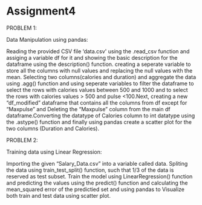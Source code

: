# Assignment4

PROBLEM 1:

Data Manipulation using pandas:

Reading the provided CSV file ‘data.csv' using the .read_csv function and assiging a variable df for it and showing the basic description for the dataframe using the description() function.
creating a seperate variable to store all the columns with null values and replacing the null values with the mean.
Selecting two columns(calories and duration) and aggregate the data using .agg() function and using seperate variables to filter the dataframe to select the rows with calories values between 500 and 1000 and to select the rows with calories values > 500 and pulse <100.Next, creating a new “df_modified” dataframe that contains all the columns from df except for “Maxpulse” and Deleting the “Maxpulse” column from the main df dataframe.Converting the datatype of Calories column to int datatype using the .astype() function and finally using pandas create a scatter plot for the two columns (Duration and Calories).

PROBLEM 2:

Training data using Linear Regression:

Importing the given “Salary_Data.csv” into a variable called data. Spliting the data using train_test_split() function, such that 1/3 of the data is reserved as test subset. Train the model using LinearRegression() function and predicting the values using the predict() function and calculating the mean_squared error of the predictied set and using pandas to Visualize both train and test data using scatter plot.


